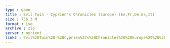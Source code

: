 ```yaml
---
type : game
title : Evil Twin - Cyprien's Chronicles (Europe) (En,Fr,De,Es,It)
size : 736.3 M
format : iso
archive : zip
server : myrient
link2 : Evil%20Twin%20-%20Cyprien%27s%20Chronicles%20%28Europe%29%20%28En%2CFr%2CDe%2CEs%2CIt%29
---
```

